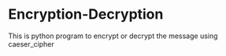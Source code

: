 # Encryption-Decryption
This is python program to encrypt or decrypt the message using caeser_cipher
